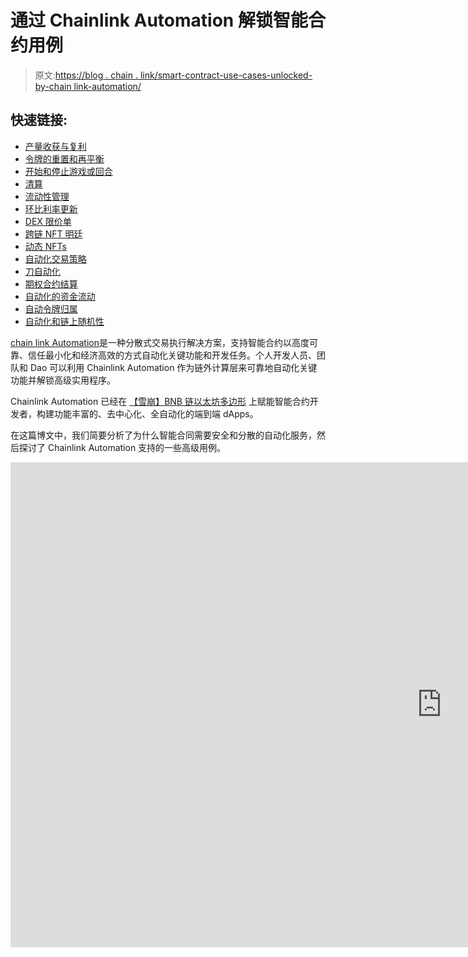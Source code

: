 # 通过 Chainlink Automation 解锁智能合约用例

> 原文:[https://blog . chain . link/smart-contract-use-cases-unlocked-by-chain link-automation/](https://blog.chain.link/smart-contract-use-cases-unlocked-by-chainlink-automation/)

## 快速链接:

*   [产量收获与复利](#yield-harvesting-compounding)
*   [令牌的重置和再平衡](#rebasing-rebalancing-tokens)
*   [开始和停止游戏或回合](#starting-stopping-games-rounds)
*   [清算](#liquidations)
*   [流动性管理](#liquidity-management)
*   [环比利率更新](#on-chain-interest-rate-updates)
*   [DEX 限价单](#dex-limit-orders)
*   [跨链 NFT 明廷](#cross-chain-nft-minting)
*   [动态 NFTs](#dynamic-nfts)
*   [自动化交易策略](#automated-trading-strategies)
*   [刀自动化](#dao-automation)
*   [期权合约结算](#options-contract-settlement)
*   [自动化的资金流动](#automated-money-flows)
*   [自动令牌归属](#automated-token-vesting)
*   [自动化和链上随机性](#automation-on-chain-randomness)

[chain link Automation](https://chain.link/automation)是一种分散式交易执行解决方案，支持智能合约以高度可靠、信任最小化和经济高效的方式自动化关键功能和开发任务。个人开发人员、团队和 Dao 可以利用 Chainlink Automation 作为链外计算层来可靠地自动化关键功能并解锁高级实用程序。

Chainlink Automation 已经在 [【雪崩】](https://medium.com/avalancheavax/chainlink-keepers-and-chainlink-vrf-go-live-on-avalanche-3ebee050ebef)[BNB 链](https://www.binance.org/en/blog/chainlink-keepers-now-live-on-binance-smart-chain-for-securely-automating-smart-contract-devops/)[以太坊](https://blog.chain.link/chainlink-keepers-is-now-live-on-mainnet/)[多边形](https://blog.polygon.technology/chainlink-keepers-now-live-on-polygon-mainnet-to-automate-smart-contract-devops/) 上赋能智能合约开发者，构建功能丰富的、去中心化、全自动化的端到端 dApps。

在这篇博文中，我们简要分析了为什么智能合同需要安全和分散的自动化服务，然后探讨了 Chainlink Automation 支持的一些高级用例。

<iframe title="What Are Chainlink Keepers?" width="1380" height="776" src="https://www.youtube.com/embed/xL96sTwQ5Ho?feature=oembed" frameborder="0" allow="accelerometer; autoplay; clipboard-write; encrypted-media; gyroscope; picture-in-picture" allowfullscreen=""></div> <p> </p> <h2>为什么智能合同需要分散自动化</h2> <p>智能合约的一个经常被忽视的特点是它们不能触发自己的功能。相反，它们需要由外部实体通过链上事务来触发，以运行某些功能。虽然一些协议如 <a href="https://blog.chain.link/challenges-in-defi-how-to-bring-more-capital-and-less-risk-to-automated-market-maker-dexs/"> <span style="font-weight: 400;">【自动做市商(AMMs) </span> </a> <span style="font-weight: 400;">可以依靠用户发起交易来唤醒合约，但许多智能合约需要一个称为“看守者”的外部实体来监控预定义的条件，并在这些条件得到满足时触发合约。这样的条件可以包括及时到达特定时刻、特定事件的发生或者复杂的链外计算的执行。</span></p> <p><span style="font-weight: 400;">在自动化服务之前，</span> <a href="https://chain.link/education/smart-contracts"> <span style="font-weight: 400;">智能合约</span> </a> <span style="font-weight: 400;">开发团队必须设置集中式服务器或使用 DevOps 团队来手动触发事务。然而，这种方法不仅引入了使协议遭受潜在故障和停机的中心故障点，而且消耗了宝贵的开发资源，这些资源可以用于改进协议的底层业务逻辑或扩展其功能。</span></p> <p><span style="font-weight: 400;">本质上，Chainlink Automation 是一个分散的节点网络，支持智能合约自主运行。开发人员可以向 Chainlink Automation 提交自定义作业，概述应基于特定条件调用的智能合约功能，然后 Automation 通过安全的链外计算监控这些条件，并在达到这些条件时触发这些功能。最终结果是，开发人员能够增加他们的分散应用程序的正常运行时间保证，节省开发成本，简化用户体验，并创建功能丰富的</span> <a href="https://blog.chain.link/hybrid-smart-contracts-explained/"> <span style="font-weight: 400;">混合智能契约</span> </a> <span style="font-weight: 400;">，它们是完全自动化的端到端。</span></p> <figure id="attachment_3121" aria-describedby="caption-attachment-3121" style="width: 1600px" class="wp-caption aligncenter"><img decoding="async" loading="lazy" class="wp-image-3121 size-full" src="../Images/02329acf0ad17183e46201576ca8a804.png" alt="A diagram showing how Chainlink Keepers enhance smart contract applications." width="1600" height="900" srcset="https://blog.chain.link/wp-content/uploads/2021/12/unnamed-10.jpeg 1600w, https://blog.chain.link/wp-content/uploads/2021/12/unnamed-10-300x169.jpeg 300w, https://blog.chain.link/wp-content/uploads/2021/12/unnamed-10-1024x576.jpeg 1024w, https://blog.chain.link/wp-content/uploads/2021/12/unnamed-10-768x432.jpeg 768w, https://blog.chain.link/wp-content/uploads/2021/12/unnamed-10-1536x864.jpeg 1536w, https://blog.chain.link/wp-content/uploads/2021/12/unnamed-10-640x360.jpeg 640w, https://blog.chain.link/wp-content/uploads/2021/12/unnamed-10-298x167.jpeg 298w, https://blog.chain.link/wp-content/uploads/2021/12/unnamed-10-24x14.jpeg 24w, https://blog.chain.link/wp-content/uploads/2021/12/unnamed-10-36x20.jpeg 36w, https://blog.chain.link/wp-content/uploads/2021/12/unnamed-10-48x27.jpeg 48w" sizes="(max-width: 1600px) 100vw, 1600px" data-original-src="https://blog.chain.link/wp-content/uploads/2021/12/unnamed-10.jpeg"/><figcaption id="caption-attachment-3121" class="wp-caption-text">Chainlink Automation enables development teams to decentralize their protocols end-to-end.</figcaption></figure> <p><span style="font-weight: 400;"> Chainlink Automation 支持广泛的智能合同使用案例，从基本的自动化和 DevOps 任务(如替换集中式脚本)到高级的</span> <a href="https://blog.chain.link/what-is-oracle-computation/"> <span style="font-weight: 400;">链外计算</span> </a> <span style="font-weight: 400;">以实现节能、安全或保密。至关重要的是，自动化开启了区块链生态系统中以前不可能实现的全新分散功能，当自动化与其他 Chainlink 服务(如</span><a href="https://chain.link/data-feeds"><span style="font-weight: 400;">chain link Price Feeds</span></a><span style="font-weight: 400;">和</span><a href="https://blog.chain.link/blockchain-rng-use-cases-enabled-by-chainlink-vrf/"><span style="font-weight: 400;">chain link VRF</span></a><span style="font-weight: 400;">)相结合时，甚至可以实现更多用例。可能性是无限的，智能合约开发人员社区现在能够发明和发现令人兴奋的新用例，这些用例利用 Chainlink 的数据交付和链外计算功能为用户带来更多价值。</span></p> <p>Chainlink Automation 已经为各种著名的 DeFi 应用提供支持，同时许多开发团队正在积极地将自动化集成到他们的协议中。下面是开发团队已经在 mainnet 上使用或者正在集成以支持可靠的事务自动化的 Chainlink 自动化用例的集合。如果您对在自己的项目中利用 Chainlink Automation 的功能感兴趣， <span style="font-weight: 400;">点击</span> <a href="https://discordapp.com/invite/aSK4zew"> <span style="font-weight: 400;"> Discord </span> </a> <span style="font-weight: 400;">找到我们，查看</span> <a href="https://docs.chain.link/docs/chainlink-automation/introduction/"> <span style="font-weight: 400;">开发人员文档</span> </a> <span style="font-weight: 400;">，立即开始使用自动化进行构建。</span></p> <h2 id="yield-harvesting-compounding">产量收获和复合</h2> <p><a href="https://chain.link/education/defi/yield-farming"> <span style="font-weight: 400;">收益农业</span> </a> <span style="font-weight: 400;">协议奖励为协议提供流动性或提供其他增值服务的用户，通常通过出借或标记代币。</span></p> <p><span style="font-weight: 400;">在 DeFi 中赚取收益的一些方法包括</span></p> <ul> <li style="font-weight: 400;" aria-level="1"><span style="font-weight: 400;">在类似</span> <a href="https://aave.com/"> <span style="font-weight: 400;"> Aave </span> </a> <span style="font-weight: 400;">的分散式货币市场协议上出借代币。</span></li> <li style="font-weight: 400;" aria-level="1"><span style="font-weight: 400;">将代币存入诸如</span> <a href="https://curve.fi/"> <span style="font-weight: 400;">曲线</span> </a> <span style="font-weight: 400;">的 AMM 上的流动性池中，以赚取一部分交易费用。</span></li> <li style="font-weight: 400;" aria-level="1"><span style="font-weight: 400;">在类似</span> <a href="https://www.liquity.org/"> <span style="font-weight: 400;"> Liquity </span> </a> <span style="font-weight: 400;">的协议中下注，赚取一部分借款和赎回费。</span></li> </ul> <figure id="attachment_3120" aria-describedby="caption-attachment-3120" style="width: 1556px" class="wp-caption aligncenter"><img decoding="async" loading="lazy" class="wp-image-3120 size-full" src="../Images/c4a518f0ec5f7288eaa00f16dd79c675.png" alt="A screenshot of a Curve liquidity provider’s unclaimed veCRV." width="1556" height="168" srcset="https://blog.chain.link/wp-content/uploads/2021/12/unnamed-10.png 1556w, https://blog.chain.link/wp-content/uploads/2021/12/unnamed-10-300x32.png 300w, https://blog.chain.link/wp-content/uploads/2021/12/unnamed-10-1024x111.png 1024w, https://blog.chain.link/wp-content/uploads/2021/12/unnamed-10-768x83.png 768w, https://blog.chain.link/wp-content/uploads/2021/12/unnamed-10-1536x166.png 1536w, https://blog.chain.link/wp-content/uploads/2021/12/unnamed-10-24x3.png 24w, https://blog.chain.link/wp-content/uploads/2021/12/unnamed-10-36x4.png 36w, https://blog.chain.link/wp-content/uploads/2021/12/unnamed-10-48x5.png 48w" sizes="(max-width: 1556px) 100vw, 1556px" data-original-src="https://blog.chain.link/wp-content/uploads/2021/12/unnamed-10.png"/><figcaption id="caption-attachment-3120" class="wp-caption-text">Curve liquidity providers can manually collect their earned trading fees.</figcaption></figure> <p>收获产量是产量农业平台的基本功能。为了获得收益，需要一个链上交易来从一个收益生成库要求奖励。由于智能合约不能触发它们自己的功能，它们需要一个外部实体来触发链上事务，以便运行它们的编码逻辑。虽然用户可以启动这些事务并定期“唤醒”合同以执行收集操作，但这需要手动干预或使用集中式机器人。这两种解决方案都不可靠，并且会导致协议停机。</p> <p>Beefy Finance 是一个去中心化的多链收益优化平台，使其用户能够从其加密资产中赚取复利。Beefy 提供了一种“一劳永逸”的 DeFi 用户体验，用户无需任何人工干预就可以直接从自己的账户中获得收入。奖励会定期收获，交换到原来的金库资产，并再次存入复合农场。</p> <figure id="attachment_3119" aria-describedby="caption-attachment-3119" style="width: 1600px" class="wp-caption aligncenter"><img decoding="async" loading="lazy" class="wp-image-3119 size-full" src="../Images/4c84e025eecd72ce3219156668c28262.png" alt="A screenshot showing Beefy Finance’s yield farming dashboard." width="1600" height="795" srcset="https://blog.chain.link/wp-content/uploads/2021/12/unnamed-9.png 1600w, https://blog.chain.link/wp-content/uploads/2021/12/unnamed-9-300x149.png 300w, https://blog.chain.link/wp-content/uploads/2021/12/unnamed-9-1024x509.png 1024w, https://blog.chain.link/wp-content/uploads/2021/12/unnamed-9-768x382.png 768w, https://blog.chain.link/wp-content/uploads/2021/12/unnamed-9-1536x763.png 1536w, https://blog.chain.link/wp-content/uploads/2021/12/unnamed-9-24x12.png 24w, https://blog.chain.link/wp-content/uploads/2021/12/unnamed-9-36x18.png 36w, https://blog.chain.link/wp-content/uploads/2021/12/unnamed-9-48x24.png 48w" sizes="(max-width: 1600px) 100vw, 1600px" data-original-src="https://blog.chain.link/wp-content/uploads/2021/12/unnamed-9.png"/><figcaption id="caption-attachment-3119" class="wp-caption-text">Beefy Finance’s dashboard for tracking yield farming returns.</figcaption></figure> <p><span style="font-weight: 400;"> Beefy Finance 正在 BNB 链和 Polygon 上集成 Chainlink Automation，以安全地自动化该平台上 700 多个产量池的产量收割功能。将收割外包给分散的节点网络不仅会给用户体验带来重大升级，还将有助于确保一旦计算出有利可图，或至少每 24 小时收获一次。这种增强将最大限度地提高复合效率，分散 Beefy 的 vault 收割和产量复合功能的自动化，并使平台在</span> <a href="https://blog.chain.link/defi-yield-farming-explained/"> <span style="font-weight: 400;">产量农业</span> </a> <span style="font-weight: 400;">领域更具竞争力。</span></p> <figure id="attachment_3118" aria-describedby="caption-attachment-3118" style="width: 1600px" class="wp-caption aligncenter"><img decoding="async" loading="lazy" class="wp-image-3118 size-full" src="../Images/d58f3e8425d30fe91ecc20b728021f9b.png" alt="A diagram showing how Beefy Finance is integrating Chainlink Keepers to automatically harvest and compound yield." width="1600" height="482" srcset="https://blog.chain.link/wp-content/uploads/2021/12/unnamed-8.png 1600w, https://blog.chain.link/wp-content/uploads/2021/12/unnamed-8-300x90.png 300w, https://blog.chain.link/wp-content/uploads/2021/12/unnamed-8-1024x308.png 1024w, https://blog.chain.link/wp-content/uploads/2021/12/unnamed-8-768x231.png 768w, https://blog.chain.link/wp-content/uploads/2021/12/unnamed-8-1536x463.png 1536w, https://blog.chain.link/wp-content/uploads/2021/12/unnamed-8-24x7.png 24w, https://blog.chain.link/wp-content/uploads/2021/12/unnamed-8-36x11.png 36w, https://blog.chain.link/wp-content/uploads/2021/12/unnamed-8-48x14.png 48w" sizes="(max-width: 1600px) 100vw, 1600px" data-original-src="https://blog.chain.link/wp-content/uploads/2021/12/unnamed-8.png"/><figcaption id="caption-attachment-3118" class="wp-caption-text">Beefy Finance is integrating Chainlink <span style="font-weight: 400;">Automation</span> to harvest and compound yield in a fully decentralized manner.</figcaption></figure> <div class="mceTemp"/> <blockquote><p><span style="font-weight: 400;">“chain link 自动化使我们能够以分散的方式触发产量收获和复利功能，从而提高我们所有产量优化策略的可靠性、透明度和易用性。”—强健的财务团队</span></p></blockquote> <p><span style="font-weight: 400;"> Alchemix 是一种自我偿还的贷款协议，它将用户抵押品存放在 Yearn 的收益率聚合器金库中，产生的利息用于在一段时间内偿还用户贷款。实质上，Alchemix 平台让用户以可替代代币的形式提前获得未来收益。为了实现自动化操作，需要在 Alchemix 智能合约中定期触发收益收获和债务偿还功能。</span></p> <p><a href="https://alchemixfi.medium.com/alchemix-integrates-chainlink-keepers-for-vault-harvesting-and-launches-new-price-feeds-for-defi-34ff62a07b43"> <span style="font-weight: 400;"> Alchemix </span> </a> <span style="font-weight: 400;">选择集成 Chainlink Automation 来触发收益收获和债务偿还，这些现在都是完全自动化的，无需 Alchemix 团队的任何手动干预，为用户提供了更大的保证，即他们的贷款将持续得到偿还。</span></p> <figure id="attachment_3117" aria-describedby="caption-attachment-3117" style="width: 1260px" class="wp-caption aligncenter"><img decoding="async" loading="lazy" class="wp-image-3117 size-full" src="../Images/8e345b65ad1e0d30044721093029ef80.png" alt="A diagram showing Alchemix’s integration with Chainlink Keepers." width="1260" height="393" srcset="https://blog.chain.link/wp-content/uploads/2021/12/unnamed-7.png 1260w, https://blog.chain.link/wp-content/uploads/2021/12/unnamed-7-300x94.png 300w, https://blog.chain.link/wp-content/uploads/2021/12/unnamed-7-1024x319.png 1024w, https://blog.chain.link/wp-content/uploads/2021/12/unnamed-7-768x240.png 768w, https://blog.chain.link/wp-content/uploads/2021/12/unnamed-7-24x7.png 24w, https://blog.chain.link/wp-content/uploads/2021/12/unnamed-7-36x11.png 36w, https://blog.chain.link/wp-content/uploads/2021/12/unnamed-7-48x15.png 48w" sizes="(max-width: 1260px) 100vw, 1260px" data-original-src="https://blog.chain.link/wp-content/uploads/2021/12/unnamed-7.png"/><figcaption id="caption-attachment-3117" class="wp-caption-text">Alchemix uses Chainlink <span style="font-weight: 400;">Automation</span> to trigger yield harvesting.</figcaption></figure> <p><a href="https://synthetix.io/"> <span style="font-weight: 400;"> Synthetix </span> </a> <span style="font-weight: 400;">是一个分散的衍生产品协议，为用户提供过度抵押的合成资产的链上风险敞口，并使他们能够根据流动性池合同零滑动地交易这些资产。</span> <span style="font-weight: 400;"> Synthetix </span> <span style="font-weight: 400;">是利用 Chainlink Automation </span> <span style="font-weight: 400;">为其</span> <a href="https://keepers.chain.link/mainnet/33"> <span style="font-weight: 400;">费期结账</span> </a> <span style="font-weight: 400;">服务</span> <span style="font-weight: 400;">。</span> <span style="font-weight: 400;"> Chainlink Automation 在费用周期结束后调用此函数，以自动分配 Kwenta 兑换费用和赌注奖励。</span></p> <figure id="attachment_3116" aria-describedby="caption-attachment-3116" style="width: 1600px" class="wp-caption aligncenter"><img decoding="async" loading="lazy" class="wp-image-3116 size-full" src="../Images/daabe2158677eddc39c3591d0d793113.png" alt="A diagram showing how Synthetix uses Chainlink Keepers to automate fee distribution." width="1600" height="500" srcset="https://blog.chain.link/wp-content/uploads/2021/12/unnamed-6.png 1600w, https://blog.chain.link/wp-content/uploads/2021/12/unnamed-6-300x94.png 300w, https://blog.chain.link/wp-content/uploads/2021/12/unnamed-6-1024x320.png 1024w, https://blog.chain.link/wp-content/uploads/2021/12/unnamed-6-768x240.png 768w, https://blog.chain.link/wp-content/uploads/2021/12/unnamed-6-1536x480.png 1536w, https://blog.chain.link/wp-content/uploads/2021/12/unnamed-6-24x8.png 24w, https://blog.chain.link/wp-content/uploads/2021/12/unnamed-6-36x11.png 36w, https://blog.chain.link/wp-content/uploads/2021/12/unnamed-6-48x15.png 48w" sizes="(max-width: 1600px) 100vw, 1600px" data-original-src="https://blog.chain.link/wp-content/uploads/2021/12/unnamed-6.png"/><figcaption id="caption-attachment-3116" class="wp-caption-text">Synthetix uses Chainlink <span style="font-weight: 400;">Automation</span> to trigger the distribution of exchange fees.</figcaption></figure> <p><a href="https://pacoca.medium.com/pacoca-integrates-chainlink-keepers-on-bsc-to-reliably-auto-compound-its-sweet-vaults-53aa7ff43258"> <span style="font-weight: 400;">帕卡</span> </a> <span style="font-weight: 400;">是一个投资组合追踪器、指数聚集器和收益率聚集器，带有自动复利金库，称为 Sweet Vaults。为了帮助分散其 DeFi 平台并创建信任最小化的架构，paoca 集成了 Chainlink Automation，以可靠地自动复合其保险库的产量。</span></p> <blockquote><p><i> <span style="font-weight: 400;">“通过利用 Chainlink Automation 执行安全的链外计算，paoca 协议现在可以以分散、无信任和防篡改的方式可靠地自动合成其甜蜜金库。最终，这简化了用户体验，因为用户不需要手动进行交易来自动计算其收益率。”–帕卡核心团队</span> </i></p></blockquote> <h2 id="rebasing-rebalancing-tokens">令牌的重置和重新平衡</h2> <p>分散式金融应用程序的美妙之处在于，战略家和开发者可以创建成熟的资产分配策略，这些策略可以自动执行预先定义的行动计划，并将其编入确定性的智能合同中。这些系统的成功不仅取决于策略本身，还取决于定义的逻辑的一致执行。根据预定义的暴露比率自动执行弹性供应令牌的重新定基机制和重新平衡令牌是智能合同维护任务，必须定期执行这些任务以实现期望的功能。</p> <p><a href="https://u.today/chainlink-link-keepers-now-integrated-by-coti-networks-coti-cvi-design-details"><span style="font-weight: 400;"/></a><span style="font-weight: 400;">创造了</span> <a href="https://cvi.finance/"> <span style="font-weight: 400;">加密波动率指数(CVI) </span> </a> <span style="font-weight: 400;">，一种旨在预测加密货币市场未来 30 天预期波动率的指数，以及与该指数挂钩的波动率令牌。这些代币需要定期调整供应量，即所谓的“重定基数”,以维持其盯住汇率。依赖集中式脚本或手动输入会使易失性令牌重置功能面临潜在的停机时间，导致不正确的令牌定价和集成令牌的其他 DeFi 应用程序中的级联故障。</span></p> <figure id="attachment_3115" aria-describedby="caption-attachment-3115" style="width: 1600px" class="wp-caption aligncenter"><img decoding="async" loading="lazy" class="wp-image-3115 size-full" src="../Images/dbf55e59430d2f58ba16dcac21c623cc.png" alt="Graph showing Crypto Volatility Index data." width="1600" height="688" srcset="https://blog.chain.link/wp-content/uploads/2021/12/unnamed-5.png 1600w, https://blog.chain.link/wp-content/uploads/2021/12/unnamed-5-300x129.png 300w, https://blog.chain.link/wp-content/uploads/2021/12/unnamed-5-1024x440.png 1024w, https://blog.chain.link/wp-content/uploads/2021/12/unnamed-5-768x330.png 768w, https://blog.chain.link/wp-content/uploads/2021/12/unnamed-5-1536x660.png 1536w, https://blog.chain.link/wp-content/uploads/2021/12/unnamed-5-24x10.png 24w, https://blog.chain.link/wp-content/uploads/2021/12/unnamed-5-36x15.png 36w, https://blog.chain.link/wp-content/uploads/2021/12/unnamed-5-48x21.png 48w" sizes="(max-width: 1600px) 100vw, 1600px" data-original-src="https://blog.chain.link/wp-content/uploads/2021/12/unnamed-5.png"/><figcaption id="caption-attachment-3115" class="wp-caption-text">The Crypto Volatility Index uses Chainlink <span style="font-weight: 400;">Automation</span> for automated rebases.</figcaption></figure> <p><span style="font-weight: 400;">COTI 团队决定集成 Chainlink Automation，因为他们需要一个分散的、高度可靠的实体来调用他们的智能合同 on-chain，以触发重置机制。每隔 24 小时，在世界协调时午夜，Chainlink Automation 就会触发一次重置基础智能合约。CVI 智能合约随后验证是否需要调整供应量，并执行重定基数，以实现与指数挂钩的预期目标。在 Chainlink Automation 的帮助下，CVI 智能合约现在可以以完全分散和信任最小化的方式执行 rebases，而无需任何手动输入。由于 check maintenance 是离线进行的，CVI 优化了汽油费用，从而节省了大量成本。</span></p> <p><a href="https://medium.com/barnbridge/barnbridge-integrates-chainlink-keepers-to-automate-smart-exposure-product-ef97f9f878c9"> <span style="font-weight: 400;">巴恩布里奇</span> </a> <span style="font-weight: 400;">集成 Chainlink Automation，以触发其智能敞口产品中的再平衡功能，该功能让用户保持对 ERC-20 令牌对的特定风险敞口。投资者可以在两个代币之间定义一个理想的目标分配，当基础代币的价格发生变化时，智能合约会通过再平衡机制自动维护该目标分配。当超过预定义的分配阈值时，Chainlink Automation 会启动一个重新平衡事务，为及时和一致的重新平衡提供强有力的保证。</span></p> <p><a href="https://medium.com/benchmarkprotocol/benchmark-protocol-integrates-chainlink-keepers-to-automate-and-decentralize-token-rebasing-e98cf159b31b"> <span style="font-weight: 400;">基准协议</span> </a> <span style="font-weight: 400;">也在使用 Chainlink Automation 以分散的方式执行完全链上 rebases。基准令牌(马克)是一种弹性供应抵押品工具，旨在在与全球股票市场相关的高波动期间注入流动性。Chainlink Automation 的集成允许基于特定时间间隔的触发器进行自动重置。</span></p> <p style="text-align: center;"><b>自动化您的智能合同</b></p><div class="primary-button"> <a href="https://docs.chain.link/docs/chainlink-automation/introduction/">Go to Docs </a> </div> <h2 id="starting-stopping-games-rounds">开始和停止游戏或回合</h2> <p>预测市场使用户能够对现实世界的事件结果进行下注，比如选举、体育比赛，甚至天气。鉴于这些合同依赖于区块链外部的数据，他们可以集成 <a href="https://chain.link/solutions/defi"> <span style="font-weight: 400;"> Chainlink 数据馈送</span> </a> <span style="font-weight: 400;">来帮助使用高质量、防篡改的数据确定正确的结果。然而，如果协议依赖于集中式自动化机器人、DevOps 团队的手动干预或启动和停止预测回合的激励奖金，则协议仍将存在安全风险、可靠性问题，并且容易出现单点故障。这就是为什么开发人员越来越多地将</span><a href="https://automation.chain.link"><span style="font-weight: 400;">chain link Automation</span></a><span style="font-weight: 400;">集成到他们的协议中。通过使用相同的 Chainlink oracle 网络自动执行智能合约功能，帮助 DeFi 获得数百亿美元的安全，他们可以以高度安全、经济高效和分散的方式自动开始和停止预测轮次。</span></p> <p><a href="https://medium.com/entropyfi/entropyfi-using-chainlink-price-feeds-and-chainlink-keepers-to-help-power-amplified-prediction-9e4e4d850cbb"> <span style="font-weight: 400;"> Entropyfi </span> </a> <span style="font-weight: 400;">围绕各种链上和链下资产提供预测游戏，以放大的收益率回报用户。用户通过将资产存入 Entropyfi，有机会在零损失的情况下从市场波动中获利。然后，用户资产被存入产生收益的平台，以产生兴趣。预测市场的赢家获得了池中所得的利息，而所有用户——不管他们是否赢了——都拿回了本金。</span></p> <figure id="attachment_3114" aria-describedby="caption-attachment-3114" style="width: 1600px" class="wp-caption aligncenter"><img decoding="async" loading="lazy" class="wp-image-3114 size-full" src="../Images/c76cc799476371d8faccfd1081a9a8a9.png" alt="A screenshot showing EntropyFi’s no-loss prediction game." width="1600" height="802" srcset="https://blog.chain.link/wp-content/uploads/2021/12/unnamed-4.png 1600w, https://blog.chain.link/wp-content/uploads/2021/12/unnamed-4-300x150.png 300w, https://blog.chain.link/wp-content/uploads/2021/12/unnamed-4-1024x513.png 1024w, https://blog.chain.link/wp-content/uploads/2021/12/unnamed-4-768x385.png 768w, https://blog.chain.link/wp-content/uploads/2021/12/unnamed-4-1536x770.png 1536w, https://blog.chain.link/wp-content/uploads/2021/12/unnamed-4-24x12.png 24w, https://blog.chain.link/wp-content/uploads/2021/12/unnamed-4-36x18.png 36w, https://blog.chain.link/wp-content/uploads/2021/12/unnamed-4-48x24.png 48w" sizes="(max-width: 1600px) 100vw, 1600px" data-original-src="https://blog.chain.link/wp-content/uploads/2021/12/unnamed-4.png"/><figcaption id="caption-attachment-3114" class="wp-caption-text">EntropyFi uses Chainlink <span style="font-weight: 400;">Automation</span> to trigger its prediction games.</figcaption></figure> <p>Entropyfi 使用 Chainlink Automation 来触发其智能合约工作流，以开始和结束预测市场并计算用户的利润。每个无损预测游戏都有一个开始日期、贡献截止日期和结算日期。用户只能在开始日期和缴费截止日期之间存款。Chainlink Automation 自动调用 Entropyfi 智能合约，以触发缴费截止日期暂停并触发结算流程的执行。通过集成 Chainlink Automation，<a href="https://medium.com/entropyfi/entropyfi-saves-engineering-hours-with-chainlink-keepers-6ec172a76249"><span style="font-weight: 400;">Entropyfi</span></a><span style="font-weight: 400;">消除了单点故障，每周能够节省 20 个工程小时。</span></p> <h2 id="liquidations">清算</h2> <p>健康的链上 DeFi 生态系统的一个特征是容易获得债务。 <a href="https://blog.chain.link/decentralized-money-markets/"> <span style="font-weight: 400;">分散的货币市场</span> </a> <span style="font-weight: 400;">正变得越来越受欢迎，作为一种获得贷款或从闲置资产中赚取收益的方式。然而，这些协议需要一个强大而可靠的清算机制，以防止抵押不足的立场，并确保持续的平台偿付能力。</span></p> <p>Aave 是一个 DeFi 协议，允许用户借入和借出加密资产，它正在集成 Chainlink Automation，以帮助确保该协议通过可靠的清算机制保持偿付能力。自动化将通过一致地计算抵押并检查未结贷款的抵押比率是否低于预定义的清算阈值来监控用户贷款的离线健康状况。如果用户的借贷交易被发现抵押不足，Chainlink Automation 将调用 Aave 协议的清算功能，帮助确保即使在市场高度波动和网络拥塞的时期，头寸也能保持偿付能力。</p> <figure id="attachment_3113" aria-describedby="caption-attachment-3113" style="width: 1600px" class="wp-caption aligncenter"><img decoding="async" loading="lazy" class="wp-image-3113 size-full" src="../Images/cd99221ed6f2d2098c8dfaeddff93041.png" alt="A diagram showing how Aave is integrating Chainlink Keepers to automate liquidations." width="1600" height="500" srcset="https://blog.chain.link/wp-content/uploads/2021/12/unnamed-3.png 1600w, https://blog.chain.link/wp-content/uploads/2021/12/unnamed-3-300x94.png 300w, https://blog.chain.link/wp-content/uploads/2021/12/unnamed-3-1024x320.png 1024w, https://blog.chain.link/wp-content/uploads/2021/12/unnamed-3-768x240.png 768w, https://blog.chain.link/wp-content/uploads/2021/12/unnamed-3-1536x480.png 1536w, https://blog.chain.link/wp-content/uploads/2021/12/unnamed-3-24x8.png 24w, https://blog.chain.link/wp-content/uploads/2021/12/unnamed-3-36x11.png 36w, https://blog.chain.link/wp-content/uploads/2021/12/unnamed-3-48x15.png 48w" sizes="(max-width: 1600px) 100vw, 1600px" data-original-src="https://blog.chain.link/wp-content/uploads/2021/12/unnamed-3.png"/><figcaption id="caption-attachment-3113" class="wp-caption-text">Aave is integrating Chainlink <span style="font-weight: 400;">Automation</span> to trigger liquidations for undercollateralized loans on the platform.</figcaption></figure> <p><a href="https://medium.com/b-protocol/b-protocol-integrates-chainlink-keepers-on-ethereum-testnet-to-further-secure-liquidations-within-b-8fa0e23e4429"> <span style="font-weight: 400;"> B .协议</span> </a> <span style="font-weight: 400;">的 Backstop 自动做市商(B.AMM)旨在通过激励流动性提供者——而不是机器人和矿工——清算抵押不足的贷款，来改善贷款平台的清算流程。如果发生清算，自动再平衡流程会根据价格公式，以折扣价出售资产，从而将被扣押的抵押品转换回原始资产。</span></p> <p>B.AMM 系统中的一个潜在的不利情况是，尽管有很大的折扣，购买者可能不会购买所提供的库存，因为大部分时间没有库存出售。另一个潜在的不利情况是，在极端的市场条件下和网络拥塞时期，流动性提供者清算贷款的速度可能会很慢。为了解决这些边缘情况，B.Protocol 需要一个二级清算机制来帮助它提供及时可靠的清算流程。</p> <p><span style="font-weight: 400;"> B .协议集成链自动化，使用链外计算定期检查 DEX 套利和抵押不足的未结贷款。如果 B.AMM 的价格明显偏离或流动性提供者未能按时清算贷款，Chainlink Automation 会触发套利或清算，导致 B.AMM 的清算和链上定价机制始终代表最新的全球市场价格，无论市场条件如何。Chainlink Automation 的集成不仅使 B.AMM 系统更加强大，而且有助于提供更公平、更安全、更可靠的用户体验。</span></p> <h2 id="liquidity-management">流动性管理</h2> <p><span style="font-weight: 400;"> Uniswap v3 引入了集中流动性的概念，流动性提供者(LP)可以对其流动性头寸所分配到的价格范围进行精细控制。这种新颖的</span> <a href="https://blog.chain.link/automated-market-maker-amm/"> <span style="font-weight: 400;">自动做市商(AMM) </span> </a> <span style="font-weight: 400;">设计引发了分散交易自动化服务的新兴行业，该行业根据预定义的条件重新平衡 Uniswap v3 流动性头寸。</span></p> <p><a href="https://medium.com/visorfinance/visor-finance-integrates-chainlink-keepers-to-automate-liquidity-provisioning-strategies-on-uniswap-2fd46a2bbcc7"> <span style="font-weight: 400;"> Visor Finance </span> </a> <span style="font-weight: 400;">是旨在优化 LP 回报的自动化流动性供应管理协议的一个例子。用户可以将他们的资产交由“监管人”管理，监管人根据选择的条件和阈值执行 Uniswap v3 流动性头寸管理策略。Visor 与 Uniswap 上的许多流动性池相集成，并利用各种做市策略来最大化回报，同时最小化非永久性损失。</span></p> <p><span style="font-weight: 400;">为了自动执行这些流动性管理策略，Visor 的智能合约需要根据外部条件和阈值进行通知。Visor 集成了 Chainlink Automation 来触发某些链上流动性管理功能，如再投资费用、开仓和平仓限价单以及设置价格范围。在 Chainlink Automation 的支持下，Visor 中的流动性管理策略可以以自动化和可靠的方式运行。</span></p> <p><span style="font-weight: 400;">将自动化的强大可靠性保证添加到 Visor 的功能集降低了第三方管理监管机构的复杂性，并使策略师能够专注于他们的基本任务，即开发高级流动性管理策略，为 Uniswap v3 LPs 保持尽可能高的资产利用率。</span></p> <p><span style="font-weight: 400;">另一个例子来自</span><a href="https://picklefinance.medium.com/pickle-finance-univ3-jars-powered-by-chainlink-keepers-8ce1756a2497"><span style="font-weight: 400;">Pickle Finance</span></a><span style="font-weight: 400;">，该公司在其 Pickle Jars 产品中使用 Chainlink Automation 来帮助自动管理 Uniswap v3 上的资本高效型 lp 头寸。Chainlink Automation 有助于自动重新平衡用户的 lp 头寸，以确保他们始终保持在范围内，并收取最高的 LP 费用。这有助于使 Pickle Jars 最大化用户的回报，而不需要任何人工干预或对集中式脚本的依赖。</span></p> <h2 id="on-chain-interest-rate-updates">连锁利率更新</h2> <p><span style="font-weight: 400;">DeFi 生态系统允许日益先进的“金钱乐高”插入现有协议，以提供复杂的链上产出机会。</span> <a href="https://medium.com/88mphapp/88mph-using-chainlink-keepers-to-automate-our-on-chain-interest-rate-updates-b521e83aac2b"> <span style="font-weight: 400;"> 88mph </span> </a> <span style="font-weight: 400;">是一个非托管、链上固定收益率协议，提供两种产品:</span></p> <ul> <li style="font-weight: 400;" aria-level="1"><span style="font-weight: 400;">一种具有自定义或预设到期日的固定期限固定收益产品，允许用户从其提供的资产中赚取固定利率。</span></li> <li style="font-weight: 400;" aria-level="1">一种称为收益率令牌(YT)的收益率投机工具，允许用户对第三方借贷协议的可变收益率进行投机，如 Aave 或 Compound。</li> </ul> <p><span style="font-weight: 400;">为了使平台更易于使用，88 英里/小时的团队需要一种方法来自动更新他们的链上利率，这是一项以前必须手动完成的任务。自动化通过允许自动化的链上利率更新，为 88mph 的基于加密货币的债券提供了低成本的交易执行解决方案。</span></p> <p><span style="font-weight: 400;"> Chainlink Automation 触发由 88mph 团队开发的</span><a href="https://github.com/88mphapp/oracle-chainlink-keeper/blob/main/contracts/EMAOracleKeeperHub.sol"><span style="font-weight: 400;">Keeper Hub contract</span></a><span style="font-weight: 400;">，它允许外部拥有的帐户检查他们的许多链上利率中哪些需要更新。自动化不仅消除了 88 英里/小时的手动流程，还增强了平台的可靠性，因为分散式网络由同样经过时间考验的节点运营商组成，这些运营商有助于在 Chainlink 价格馈送中获得数百亿美元的智能合同价值。</span></p> <p><span style="font-weight: 400;">在这段视频中，来自 88 英里/小时团队的小飞侠解释了他们如何使用 Chainlink Automation 增强他们的链上利率更新:</span></p> <div class="ast-oembed-container"><iframe loading="lazy" title="88mph on Chainlink Live | Automated Yield Farming with Chainlink Keepers" width="1380" height="776" src="https://www.youtube.com/embed/TbJA1ZyHxtQ?feature=oembed" frameborder="0" allow="accelerometer; autoplay; clipboard-write; encrypted-media; gyroscope; picture-in-picture" allowfullscreen=""/></div> <p> </p> <h2 id="dex-limit-orders">DEX 限价单</h2> <p>dex 是点对点市场，无需中介即可实现无缝交易。大多数 dex 由 AMM 协议驱动，本质上是自我管理的交易机制。AMMs 通过允许用户存入代币收取一定份额的交易费来汇集流动性，流动性池由 AMM 根据供求关系自动重新平衡。虽然 AMM 是非常有用的工具，但有一个限制是它们没有订单簿，这意味着用户不能设置限价订单，以他们想要的目标价格自动购买或出售资产。相反，交易者被迫等待他们想要的价格，一旦达到该价格，市场就会买入资产，这非常耗时且效率低下。</p> <figure id="attachment_3112" aria-describedby="caption-attachment-3112" style="width: 1600px" class="wp-caption aligncenter"><img decoding="async" loading="lazy" class="wp-image-3112 size-full" src="../Images/30cc32321888caccc335fc2435371e2d.png" alt="An image showing how limit orders allow traders to specify future entry and exit points." width="1600" height="702" srcset="https://blog.chain.link/wp-content/uploads/2021/12/unnamed-2.png 1600w, https://blog.chain.link/wp-content/uploads/2021/12/unnamed-2-300x132.png 300w, https://blog.chain.link/wp-content/uploads/2021/12/unnamed-2-1024x449.png 1024w, https://blog.chain.link/wp-content/uploads/2021/12/unnamed-2-768x337.png 768w, https://blog.chain.link/wp-content/uploads/2021/12/unnamed-2-1536x674.png 1536w, https://blog.chain.link/wp-content/uploads/2021/12/unnamed-2-24x11.png 24w, https://blog.chain.link/wp-content/uploads/2021/12/unnamed-2-36x16.png 36w, https://blog.chain.link/wp-content/uploads/2021/12/unnamed-2-48x21.png 48w" sizes="(max-width: 1600px) 100vw, 1600px" data-original-src="https://blog.chain.link/wp-content/uploads/2021/12/unnamed-2.png"/><figcaption id="caption-attachment-3112" class="wp-caption-text">Limit orders allow traders to specify future entry and exit points.</figcaption></figure> <p>然而，随着 Chainlink Automation 的推出，情况发生了变化。用户可以指定他们的目标买入或卖出价格，Chainlink Automation 将使用离线计算来持续监控 DEX 上的资产价格。一旦达到用户的目标价格，Chainlink Automation 将代表他们执行交易。有了 Chainlink Automation，用户不再需要在电脑前一坐就是几个小时，直到达到他们想要的目标价格，这对许多 dex 来说是一个显著的用户体验改善。</p> <p><span style="font-weight: 400;">其实 DEXs</span><a href="https://www.binance.org/en/blog/chainlink-keepers-now-live-on-binance-smart-chain-for-securely-automating-smart-contract-devops/"><span style="font-weight: 400;">ape swap</span></a><span style="font-weight: 400;"/><a href="https://news.civfund.org/civtrade-with-chainlink-keepers-8b6c3965a92e"><span style="font-weight: 400;">文明</span></a><span style="font-weight: 400;"/><a href="https://www.binance.org/en/blog/chainlink-keepers-now-live-on-binance-smart-chain-for-securely-automating-smart-contract-devops/"><span style="font-weight: 400;">DODO</span></a><span style="font-weight: 400;"/><a href="https://medium.com/@JamonSwap/jamonswap-introduces-new-limit-order-functionality-using-chainlink-keepers-51bd94d75feb"><span style="font-weight: 400;">JamonSwap</span></a><span style="font-weight: 400;">都是利用 Chainlink 自动化来启用限价单。虽然这些 dex 可以使用集中服务器上的 cron 作业来自动执行限价订单，但这将引入一个中心故障点并破坏安全性。相反，Chainlink Automation 有助于以高度安全、可靠和分散的方式触发限价单交易。</span></p> <p><span style="font-weight: 400;">在构建限价单功能时，使用 Chainlink Automation 进行现成的离线计算也可以节省大量成本。通过 Chainlink Automation，JamonSwap 能够节省无数小时的开发时间和大约 8000 美元的成本，而文明则节省了大约 250000 美元/年和三个月的开发时间。</span></p> <figure id="attachment_3111" aria-describedby="caption-attachment-3111" style="width: 1600px" class="wp-caption aligncenter"><img decoding="async" loading="lazy" class="wp-image-3111 size-full" src="../Images/7216b41a8d709d0cc2164e957e2051ba.png" alt="A diagram showing how DODO is integrating Chainlink Keepers for automated limit order functionality." width="1600" height="482" srcset="https://blog.chain.link/wp-content/uploads/2021/12/unnamed-1.png 1600w, https://blog.chain.link/wp-content/uploads/2021/12/unnamed-1-300x90.png 300w, https://blog.chain.link/wp-content/uploads/2021/12/unnamed-1-1024x308.png 1024w, https://blog.chain.link/wp-content/uploads/2021/12/unnamed-1-768x231.png 768w, https://blog.chain.link/wp-content/uploads/2021/12/unnamed-1-1536x463.png 1536w, https://blog.chain.link/wp-content/uploads/2021/12/unnamed-1-24x7.png 24w, https://blog.chain.link/wp-content/uploads/2021/12/unnamed-1-36x11.png 36w, https://blog.chain.link/wp-content/uploads/2021/12/unnamed-1-48x14.png 48w" sizes="(max-width: 1600px) 100vw, 1600px" data-original-src="https://blog.chain.link/wp-content/uploads/2021/12/unnamed-1.png"/><figcaption id="caption-attachment-3111" class="wp-caption-text">DODO is integrating Chainlink <span style="font-weight: 400;">Automation</span> for automated limit order functionality.</figcaption></figure> <blockquote><p>“Chainlink Automation 为安全智能的合同执行设定了行业标准，我们很高兴能够为交易者提供新的工具来利用市场波动，即使他们并不清醒。”—雷明达，多多创始人</p></blockquote> <p style="text-align: center;"><b>使用 Chainlink 自动化开始构建</b></p><div class="primary-button"> <a href="https://docs.chain.link/docs/chainlink-automation/introduction/">Go to Docs </a> </div> <h2 id="cross-chain-nft-minting">交叉链 NFT 铸币厂</h2> <p><a href="https://chain.link/education/nfts#:~:text=Fungible%20Token)%3F-,DEFINITION,other%20distinct%20digital%2Fphysical%20asset."> <span style="font-weight: 400;"> NFTs </span> </a> <span style="font-weight: 400;">人气飙升，仅 2021 年第三季度总销售额</span> <a href="https://www.reuters.com/technology/nft-sales-surge-107-bln-q3-crypto-asset-frenzy-hits-new-highs-2021-10-04/"> <span style="font-weight: 400;">就达 107 亿美元</span> </a> <span style="font-weight: 400;">。然而，围绕 NFT 滴滴出行出现了一些</span> <a href="https://www.paradigm.xyz/2021/10/a-guide-to-designing-effective-nft-launches/"> <span style="font-weight: 400;">问题</span></a><span style="font-weight: 400;">——出现了机器人不公平地制造最稀有的 NFT 的例子，许多滴滴出行导致了创纪录的油价。许多项目已经集成了</span><a href="https://chain.link/chainlink-vrf"><span style="font-weight: 400;">chain link VRF</span></a><span style="font-weight: 400;">来帮助消除 bot 操纵，并确保他们的 NFT 通过可证明的公平过程进行分配。为了应对高油价，一些项目选择将项目转移到第二层解决方案或天然气费用较低的区块链。</span></p> <p>也就是说，许多项目认为以太坊是启动 NFT 项目最理想的区块链，因为它拥有庞大的用户群和安全的架构。在以太坊上推出 NFTs 的同时，绕过高油价这一令人望而却步的问题的一种方法是使用 Chainlink VRF 和 Chainlink 自动化进行跨链 NFT 造币— <a href="https://medium.com/@kingmakereth/crazy-crows-chess-club-integrates-chainlink-oracles-for-cross-chain-breeding-97a55bbe4998"> <span style="font-weight: 400;">疯狂乌鸦国际象棋俱乐部(CCCC) </span> </a> <span style="font-weight: 400;">正是这样做的。</span></p> <p>CCCC 在 Polygon 和以太坊都有一套智能合约。首先，CCCC 使用 VRF 链开始铸造多边形上可证明罕见的 NFT。一旦 NFT 的初始元数据被设置在多边形上，链节自动化就被用来将元数据推回到基于以太坊的 NFT，然后自动铸造出可验证的随机特征。通过将一些复杂的智能合约交互卸载到第二层环境，CCCC 能够以更低的费用在以太坊上启动。</p> <blockquote><p>“最终，我们希望打造出经久耐用的产品。我们不想与今天还在，明天就消失的服务集成。我们认为 Chainlink 具有长期生存能力和远见。这给了我们很大的信心，CCCC 可以在没有我们的情况下继续运行，因为我们已经完成了整合，我们的社区可以利用我们的令牌的效用。”——疯狂乌鸦国际象棋俱乐部的创始人和联合创始人</p></blockquote> <h2 id="dynamic-nfts">动态 NFTs</h2> <p><span style="font-weight: 400;">NFT 是区块链的代币，代表独特事物的所有权，无论是现实世界中的资产，如房契还是独特的数字艺术品。大多数 NFT 是静态的，这意味着它们的特征一旦铸造出来就永久不变。然而，在 Chainlink 的分散 oracle 网络的真实世界数据输入的帮助下，静态 NFT 正在演变为</span> <a href="https://blog.chain.link/create-dynamic-nfts-using-chainlink-oracles/"> <span style="font-weight: 400;">动态 NFT</span></a><span style="font-weight: 400;">。NFT 项目可以通过使用现成的</span> <a href="https://data.chain.link/"> <span style="font-weight: 400;"> Chainlink 数据馈送</span> </a> <span style="font-weight: 400;">或使用定制的</span> <a href="https://blog.chain.link/build-and-use-external-adapters/"> <span style="font-weight: 400;">外部适配器</span> </a> <span style="font-weight: 400;">连接到任何基于互联网的 API，用真实世界的数据更新它们的 NFT。</span></p> <p><span style="font-weight: 400;">然而，由于智能合约在默认情况下处于休眠状态，因此在没有人或物触发智能合约的情况下，NFTs 不会根据真实世界的数据输入自动更新。作为分散的、防篡改的自动化节点，Chainlink Automation 是创建自动化动态 NFT 的完美工具。</span></p> <p>人们可以想象代表现实世界资产的动态 NFT 的各种用例。例如，抵押贷款支持的 NFT 可以使用 Chainlink 数据馈送和 Chainlink Automation 根据市场利率自动更新其可变利率。同时，Chainlink Automation 可以监控基于身份的区块链系统的变化，以自动更新代表个人数字身份的数字 NFT。</p> <p><a href="https://accursedshare.art/the-curse-nft-powered-by-chainlinks-keeper-network-is-now-live-on-ethereum/"> <span style="font-weight: 400;">《被诅咒的共享》中的《诅咒 NFT》</span></a><span style="font-weight: 400;">使用自动链接创建了一个变化 4K 3D 图像的新颖动态 NFT。以 1/1 的 Krystall Schott 模型为特色，诅咒 NFT 根据以太坊的价格变动进行更新。Chainlink Automation 使用链外计算来持续监控以太坊的价格，根据以太坊的价格改变 NFT，以显示 Krystall 脸上新的正面和负面表示。</span></p> <figure id="attachment_3109" aria-describedby="caption-attachment-3109" style="width: 1032px" class="wp-caption aligncenter"><img decoding="async" loading="lazy" class="wp-image-3109 size-full" src="../Images/0ec10479c6d0fd4c6b47429ae98593d2.png" alt="An image from the Curse NFT showing model Krystall Schott." width="1032" height="576" srcset="https://blog.chain.link/wp-content/uploads/2021/12/unnamed.png 1032w, https://blog.chain.link/wp-content/uploads/2021/12/unnamed-300x167.png 300w, https://blog.chain.link/wp-content/uploads/2021/12/unnamed-1024x572.png 1024w, https://blog.chain.link/wp-content/uploads/2021/12/unnamed-768x429.png 768w, https://blog.chain.link/wp-content/uploads/2021/12/unnamed-298x167.png 298w, https://blog.chain.link/wp-content/uploads/2021/12/unnamed-24x13.png 24w, https://blog.chain.link/wp-content/uploads/2021/12/unnamed-36x20.png 36w, https://blog.chain.link/wp-content/uploads/2021/12/unnamed-48x27.png 48w" sizes="(max-width: 1032px) 100vw, 1032px" data-original-src="https://blog.chain.link/wp-content/uploads/2021/12/unnamed.png"/><figcaption id="caption-attachment-3109" class="wp-caption-text">A caption from the Curse NFT showing model Krystall Schott. <a href="https://opensea.io/assets/0x58a5acfc6e3b86d72d7183b81c3f1c1bf4bce665/1">Source</a></figcaption></figure> <p><span style="font-weight: 400;">在 Chainlink Live 上查看该死的 Share 的采访:</span></p> <div class="ast-oembed-container"><iframe loading="lazy" title="Accursed Share on Chainlink Live | Data Driven Dynamic NFTs for Artists" width="1380" height="776" src="https://www.youtube.com/embed/JGYEoKAReU4?feature=oembed" frameborder="0" allow="accelerometer; autoplay; clipboard-write; encrypted-media; gyroscope; picture-in-picture" allowfullscreen=""/></div> <p> </p> <h2 id="automated-trading-strategies">自动化交易策略</h2> <p>在传统市场中，许多交易公司使用自动化交易策略来应对市场波动。为了建立和执行这些策略，金融机构通常会大量投资先进的计算机设备和交易机器人，从而消除对大多数人工干预形式的需求。交易公司对这些机器人进行编程，使其根据市场走势以特定方式做出反应，无论是根据价格波动自动出售或购买资产的趋势策略，还是使公司能够利用资产在多个交易所的价差的套利方法。</p> <p><span style="font-weight: 400;">然而，由于上述与 DEX 限价单相关的许多相同原因，在基于 DEX 的市场上很难引入自动化交易策略。但是有了正确的数据输入，Chainlink Automation 可以为 dex 提供无缝、自动化的交易策略。例如，如果 DeFi 协议的总锁定值(TVL)低于某个阈值，Chainlink Automation 可以被编程为出售一定数量的令牌。此外，交易者可以使用 Chainlink Automation 的链外计算能力来跟踪基于趋势的策略和现货套利机会，就像在传统市场一样。</span></p> <p><a href="https://cotrader.com/"> <span style="font-weight: 400;"> CoTrader </span> </a> <span style="font-weight: 400;">正在整合 Chainlink Automation 来帮助触发其交易策略，利用 Automation 可靠、低成本的智能合约执行能力。</span></p> <p><span style="font-weight: 400;">“我们全新的 Chainlink 自动化分散投资基金平台提供了先进、久经考验的交易策略，整合了动态比率，如 TVL 与市值比率。决定使用 Chainlink Automation 很容易，因为它是分散、安全且经济高效的智能合同自动化的行业标准。”— Gary Bernstein，CoTrader 的创始人。</span></p> <p><span style="font-weight: 400;">了解如何使用 Chainlink Automation 触发您的 Solidity 智能合约:</span></p> <div class="ast-oembed-container"><iframe loading="lazy" title="How to Use Chainlink Keepers to Automate Solidity Smart Contracts" width="1380" height="776" src="https://www.youtube.com/embed/-Wkw5JVQGUo?feature=oembed" frameborder="0" allow="accelerometer; autoplay; clipboard-write; encrypted-media; gyroscope; picture-in-picture" allowfullscreen=""/></div> <p> </p> <h2 id="dao-automation">道自动化</h2> <p>随着智能合同生态系统的扩展，越来越多的团队正以分散自治组织(Dao)的形式从集中治理模式转向分散治理模式。Dao 正在通过自下而上、以社区为中心的决策流程重塑传统治理模式。</p> <p>在实践中，域名组织通常由令牌持有者指定的工作组或董事会组成。通常，DAO 服务于特定的目的或具有明确定义的目标，无论是帮助正在进行的协议治理(如<a href="https://compound.finance/"><span style="font-weight: 400;"/></a><span style="font-weight: 400;">)还是试图购买和分享美国宪法的所有权(目的是</span> <a href="https://www.constitutiondao.com/"> <span style="font-weight: 400;">【宪法】</span> </a> <span style="font-weight: 400;">)。截至 2022 年 6 月 4 日，超过 170 万个独特实体涉及 200 多个 Dao，帮助控制</span><a href="https://deepdao.io/#/deepdao/dashboard"><span style="font-weight: 400;">【89 亿美元】资产</span> </a> <span style="font-weight: 400;">。虽然 Dao 在重新定义传统的组织层次结构方面取得了长足的进步，但是阻碍他们前进的一个主要问题是无法实现关键流程的自动化。</span></p> <p><span style="font-weight: 400;">借助 Chainlink Automation，Dao 能够以分散的方式触发日常流程，有助于减少决策摩擦。Dao 可以通过许多方式使用 Chainlink Automation，但是一些例子包括:</span></p> <ul> <li style="font-weight: 400;" aria-level="1"><span style="font-weight: 400;">中继链上链下投票</span></li> <li style="font-weight: 400;" aria-level="1"><span style="font-weight: 400;">当达到一定的余额阈值时，用代币给道府库充值</span></li> <li style="font-weight: 400;" aria-level="1"><span style="font-weight: 400;">发放投票奖励</span></li> <li style="font-weight: 400;" aria-level="1"><span style="font-weight: 400;">自动授予或取消授予代币</span></li> <li style="font-weight: 400;" aria-level="1"><span style="font-weight: 400;">在时间锁定后执行投票</span></li> <li style="font-weight: 400;" aria-level="1"><span style="font-weight: 400;">从道金库自动支付工资</span></li> <li style="font-weight: 400;" aria-level="1"><span style="font-weight: 400;">随着市场价格的变化重新平衡 DAO 基金</span></li> </ul> <p>Dao 可以使用 Chainlink 自动化来触发关键的日常任务，成为真正的自治组织。例如， <a href="https://medium.com/@TheHumanDAO/humandao-integrates-chainlink-keepers-to-securely-automate-community-staking-rewards-37d84b9bfe74"> <span style="font-weight: 400;"> humanDAO </span> </a> <span style="font-weight: 400;">，一个旨在通过区块链技术改善人们生活的社会影响项目，正在使用 Chainlink 自动化来触发赌注奖励的计算，这是 humanDAO 实现社区所有权最大化这一使命的核心部分。因此，humanDAO 可以以更高的频率更新和显示社区奖励。</span></p> <h2 id="options-contract-settlement">期权合同结算</h2> <p>期权合约是金融衍生品的一种。它们授予所有者在未来预定的“到期日”之前以特定价格购买或出售一定数量特定资产的“选择权”。期权合约的价值与其基础资产的价格相关，如 BTC、ETH 或 SOL。这些买入/卖出期权，也称为看涨/看跌期权，被交易员用来投机资产价格或对冲风险。</p> <p>期权合约到期时需要结算。如果标的资产价格已经高于买入价格(或低于卖出价格)，那么就需要执行合约，这样所有者就可以实现他们的利润。相反，如果合同没有钱，那么它就过期了，一文不值。</p> <p><a href="https://sirenxyz.medium.com/siren-and-chainlink-enhance-the-defi-user-experience-759d1afa5e64"> <span style="font-weight: 400;"> Siren </span> </a> <span style="font-weight: 400;">是一个分散期权协议，使交易者能够在以太坊上买卖任何 ERC-20 代币的完全抵押期权合约。当期权合同在 Siren 协议上到期时，需要将结算交易提交给区块链。Siren 以前使用内部基础设施来实现结算交易的自动化。然而，这种区块链自动化解决方案不可靠，给用户造成了令人沮丧的延迟。通过升级其协议以使用 Chainlink Automation 来帮助自动结算期权合约，Siren 能够显著提高其协议的可靠性。</span></p> <blockquote><p><span style="font-weight: 400;">“chain link Automation 解决了 DeFi 中分散的智能合同执行问题。通过自动化，我们能够简化 DeFi options 用户体验，并将更多工程资源用于改进我们的方案。我们很高兴能够继续为新兴的全球免许可金融应用生态系统做出贡献。”— SeaFi，Siren 的核心开发者。</span></p></blockquote> <h2 id="automated-money-flows">自动化资金流动</h2> <p><span style="font-weight: 400;">自动化资金流是一种无需手动执行交易即可续订套餐、安排付款、实现定期计费等的方式。自动化交易实现了有用的工具，使支付产品、服务和管理资金变得更加容易，为最终用户和企业节省了宝贵的时间。然而，考虑到智能合同本质上是确定性的，Web3 应用程序需要一个智能合同自动化服务来自动化交易。</span></p> <p>Chainlink Automation 使 Web3 中的自动化资金流动成为可能，因为它可以在需要时自动触发智能合同功能。传统经济中的自动化交易与 Web3 中的自动化交易之间的关键区别在于，Web3 自动化使最终用户能够对谁获得报酬、他们获得多少报酬以及谁授权交易保持更多的控制。在 Web3 中，没有人可以随意从你的信用卡中扣钱。</p> <p><a href="https://blog.cask.fi/integrating-chainlink-keepers-to-help-keep-the-cask-flowing-ad9adce17b0a"> <span style="font-weight: 400;">木桶协议</span> </a> <span style="font-weight: 400;">是一种分散的非托管协议，用于管理消费者和服务提供商之间的定期支付协议(订阅)。木桶协议使用 Chainlink Automation 来帮助触发用户创建的订阅的资金流动。例如，Chainlink Automation 有助于更新在线服务订阅、安排付款、触发过期重试等。</span></p> <blockquote><p><span style="font-weight: 400;">“chain link 是 oracle 服务无可争议的标准。通过将 Chainlink Automation 集成到木桶中，我们在不牺牲可用性、安全性或成本的情况下，坚持了我们的去中心化优先理念。”——屏蔽罐协议团队。</span></p></blockquote> <h2 id="automated-token-vesting"><strong>自动令牌授予</strong></h2> <p><span style="font-weight: 400;">授权是将代币锁定一段时间，然后在日后分发的过程。象征性授权是 Web3 项目的常见做法，因为它可以激励员工、投资者和社区成员为项目的长期发展做出贡献。Chainlink Automation 使项目能够轻松地自动化令牌授予。</span></p> <p>实时投票平台<a href="https://cratostoken.medium.com/cratos-integrates-chainlink-keepers-to-help-decentralize-the-automation-of-token-vesting-87363029c373"> <span style="font-weight: 400;"> Cratos </span> </a> <span style="font-weight: 400;">正在使用 Chainlink Automation 来帮助每月安全且经济高效地执行令牌授予。与之前需要开发团队手动触发智能合约的授权流程相比，Chainlink Automation 帮助 Cratos 实现了授权流程的完全自动化，提高了授权的分散性和可靠性。</span></p> <blockquote><p><span style="font-weight: 400;">“chain link Automation 是让 Cratos 触发和分散令牌授权流程的最佳解决方案。得益于 Chainlink 久经考验的基础设施，我们可以更有力地保证授权能够及时进行。”Cratos 首席执行官 David Kang</span></p></blockquote> <h2 id="automation-on-chain-randomness"><strong>自动化和链上随机性</strong></h2> <p>在许多 NFTs 项目和区块链游戏应用中，随机性是一个关键因素。Web3 中对透明随机性不断增长的需求使得 <a href="https://chain.link/chainlink-vrf"> <span style="font-weight: 400;"> Chainlink 可验证随机函数(VRF) </span> </a> <span style="font-weight: 400;">的推出成为必要——这是一个为 Web2 和 Web3 中的广泛用例设计的随机数生成器。</span></p> <figure id="attachment_5105" aria-describedby="caption-attachment-5105" style="width: 4000px" class="wp-caption alignnone"><img decoding="async" loading="lazy" class="wp-image-5105 size-full" src="../Images/c91918f7c6210a7291695fe1f916efb5.png" alt="Web3 gaming use case, no-loss prize game, NFTs" width="4000" height="2501" srcset="https://blog.chain.link/wp-content/uploads/2021/12/NFT-Gaming-Page-Diagrams-V3_no-loss-prize-games.png 4000w, https://blog.chain.link/wp-content/uploads/2021/12/NFT-Gaming-Page-Diagrams-V3_no-loss-prize-games-300x188.png 300w, https://blog.chain.link/wp-content/uploads/2021/12/NFT-Gaming-Page-Diagrams-V3_no-loss-prize-games-1024x640.png 1024w, https://blog.chain.link/wp-content/uploads/2021/12/NFT-Gaming-Page-Diagrams-V3_no-loss-prize-games-768x480.png 768w, https://blog.chain.link/wp-content/uploads/2021/12/NFT-Gaming-Page-Diagrams-V3_no-loss-prize-games-1536x960.png 1536w, https://blog.chain.link/wp-content/uploads/2021/12/NFT-Gaming-Page-Diagrams-V3_no-loss-prize-games-2048x1281.png 2048w, https://blog.chain.link/wp-content/uploads/2021/12/NFT-Gaming-Page-Diagrams-V3_no-loss-prize-games-24x15.png 24w, https://blog.chain.link/wp-content/uploads/2021/12/NFT-Gaming-Page-Diagrams-V3_no-loss-prize-games-36x23.png 36w, https://blog.chain.link/wp-content/uploads/2021/12/NFT-Gaming-Page-Diagrams-V3_no-loss-prize-games-48x30.png 48w" sizes="(max-width: 4000px) 100vw, 4000px" data-original-src="https://blog.chain.link/wp-content/uploads/2021/12/NFT-Gaming-Page-Diagrams-V3_no-loss-prize-games.png"/><figcaption id="caption-attachment-5105" class="wp-caption-text">The combination of Chainlink VRF and Chainlink Automation enables novel use cases for Web3 gaming.</figcaption></figure> <p>然而，许多应用需要在它们提供的体验期间的特定点上获得链上随机性。例如，区块链游戏可能需要智能合同自动化服务来触发一轮的开始，然后在请求另一个自动化触发来结束该轮之前，为特定的游戏机制生成随机性。Chainlink Automation 和 Chainlink VRF 的结合可以为开发团队节省宝贵的资源，使他们能够将任务外包给 Chainlink services，从而获得简化的开发人员体验和无缝的用户体验。</p> <figure id="attachment_5107" aria-describedby="caption-attachment-5107" style="width: 4000px" class="wp-caption alignnone"><img decoding="async" loading="lazy" class="wp-image-5107 size-full" src="../Images/abbd7e11e4fab1629d6ce1181df7e5e9.png" alt="PureFi Chainlink raffle mechanism" width="4000" height="2627" srcset="https://blog.chain.link/wp-content/uploads/2021/12/1_BOC0BWgVtLYVsOYDwq1IFw.png 4000w, https://blog.chain.link/wp-content/uploads/2021/12/1_BOC0BWgVtLYVsOYDwq1IFw-300x197.png 300w, https://blog.chain.link/wp-content/uploads/2021/12/1_BOC0BWgVtLYVsOYDwq1IFw-1024x673.png 1024w, https://blog.chain.link/wp-content/uploads/2021/12/1_BOC0BWgVtLYVsOYDwq1IFw-768x504.png 768w, https://blog.chain.link/wp-content/uploads/2021/12/1_BOC0BWgVtLYVsOYDwq1IFw-1536x1009.png 1536w, https://blog.chain.link/wp-content/uploads/2021/12/1_BOC0BWgVtLYVsOYDwq1IFw-2048x1345.png 2048w, https://blog.chain.link/wp-content/uploads/2021/12/1_BOC0BWgVtLYVsOYDwq1IFw-24x16.png 24w, https://blog.chain.link/wp-content/uploads/2021/12/1_BOC0BWgVtLYVsOYDwq1IFw-36x24.png 36w, https://blog.chain.link/wp-content/uploads/2021/12/1_BOC0BWgVtLYVsOYDwq1IFw-48x32.png 48w" sizes="(max-width: 4000px) 100vw, 4000px" data-original-src="https://blog.chain.link/wp-content/uploads/2021/12/1_BOC0BWgVtLYVsOYDwq1IFw.png"/><figcaption id="caption-attachment-5107" class="wp-caption-text">PureFi uses Chainlink VRF and Chainlink Automation to support its winner selection and reward distribution.</figcaption></figure> <p><a href="https://blog.purefi.io/purefi-integrates-chainlink-vrf-and-automation-to-help-power-raffle-rewards-8e139e3d80c5"> <span style="font-weight: 400;"> PureFi </span> </a> <span style="font-weight: 400;">，DeFi 的合规协议，集成了 Chainlink VRF 和自动化，以支持其农业抽奖奖励的获奖者选择过程，具有可验证的随机性，并安全地自动进行每月奖励分配。通过利用安全自动化和可验证随机性的结合，PureFi 能够在其平台上引入全新的功能，同时节省宝贵的开发资源。</span></p> <blockquote><p><i> <span style="font-weight: 400;">“我们很高兴将 Chainlink VRF 公司和 Chainlink Automation 公司集成在一起，以帮助巩固我们的养殖池抽奖的获胜者选择流程和奖励分配。有了尖端、久经考验的 Web3 服务，Chainlink 成为行业标准的原因就显而易见了。”——Slava Demchuk，PureFi 创始人兼首席执行官。</span>T3】</i></p></blockquote> <p><span style="font-weight: 400;">即玩即赚游戏</span> <a href="https://medium.com/@PlayCrabada/crabada-uses-chainlink-vrf-and-keepers-to-help-secure-and-automate-daily-lucky-draws-7d24e23e7ad2"> <span style="font-weight: 400;">克拉巴达</span> </a> <span style="font-weight: 400;">集成 Chainlink 自动化和 Chainlink VRF，帮助创建可验证的随机、自动化每周抽奖。VRF 帮助随机选择获胜者，自动化帮助开始和停止每轮抽奖，发起 VRF 呼叫，并向获胜者分发奖品。因此，Crabada 每周的幸运抽奖是完全自动化的，不需要 Crabada 团队的任何手动输入。</span></p> <blockquote><p><i> <span style="font-weight: 400;">“我们将 Chainlink VRF 和 Chainlink Automation 集成到我们的幸运抽奖智能合同中，以帮助使用可证明公平的 RNG 选择获奖者，并帮助以高度安全的方式自动化关键功能。Chainlink VRF 和自动化的集成过程是无缝的——我们强烈推荐任何 GameFi 项目利用 Chainlink 行业领先的服务。”—OxTender，克拉巴达</span>联合创始人</i></p></blockquote> <h2>结论</h2> <p><span style="font-weight: 400;">虽然上面列出的使用案例提供了 Chainlink Automation 实现的广泛功能的概述，但记住每天都有新的使用案例出现是很重要的。重复智能合约功能的安全、信任最小化自动化是许多开发团队努力的目标，这一趋势将继续推动对交易自动化解决方案的更多需求，这些解决方案提供了一种端到端完全分散 dApps 的方式，并使开发人员能够创建基于区块链的应用程序，与传统替代方案相比，这些应用程序脱颖而出。</span></p> <p><span style="font-weight: 400;">如果您是一名开发人员，并且希望快速将您的应用程序与</span><a href="https://chain.link/automation"><span style="font-weight: 400;">chain link Automation</span></a><span style="font-weight: 400;">集成，请访问</span> <a href="https://docs.chain.link/docs/chainlink-automation/introduction/"> <span style="font-weight: 400;">开发人员文档</span> </a> <span style="font-weight: 400;">并加入</span><a href="https://discordapp.com/invite/aSK4zew"><span style="font-weight: 400;">Discord</span></a><span style="font-weight: 400;">中的技术讨论。如果您想安排一次电话会议来更深入地讨论整合事宜，请点击</span> <a href="https://chainlinkcommunity.typeform.com/to/OYQO67EF?page=announcement"> <span style="font-weight: 400;">这里的</span> </a> <span style="font-weight: 400;">。</span></p> <p><span style="font-weight: 400;">要了解更多，请访问</span><a href="https://chain.link/"><span style="font-weight: 400;">chain . link</span></a><span style="font-weight: 400;">，订阅</span> <a href="https://chn.lk/newsletter"> <span style="font-weight: 400;"> Chainlink 简讯</span> </a> <span style="font-weight: 400;">，并关注 Chainlink 上的</span><a href="https://twitter.com/chainlink"><span style="font-weight: 400;">Twitter</span></a><span style="font-weight: 400;">，</span><a href="https://www.youtube.com/channel/UCnjkrlqaWEBSnKZQ71gdyFA"><span style="font-weight: 400;">YouTube</span></a><span style="font-weight: 400;">，以及</span><a href="https://www.reddit.com/r/Chainlink/"><span style="font-weight: 400;">Reddit</span></a><span style="font-weight: 400;">。</span></p> <h2>关于这个话题的更多信息</h2> <ul> <li style="font-weight: 400;" aria-level="1"><a href="https://blog.chain.link/smart-contract-automation/"> <span style="font-weight: 400;">如何入门 Chainlink 自动化</span> </a></li> <li style="font-weight: 400;" aria-level="1"><a href="https://blog.chain.link/chainlink-keepers-is-now-live-on-mainnet/"> <span style="font-weight: 400;"> Chainlink 自动化现已上线</span>以太坊 Mainnet</a></li> <li style="font-weight: 400;" aria-level="1"><a href="https://blog.chain.link/what-is-oracle-computation/"> <span style="font-weight: 400;"> Oracle 计算:将 Oracle 的用途扩展到数据交付和链外计算</span> </a></li> <li style="font-weight: 400;" aria-level="1"><a href="https://blog.chain.link/44-ways-to-enhance-your-smart-contract-with-chainlink/"> <span style="font-weight: 400;">通过 Chainlink </span> </a>实现的 77+智能合约用例</li> <li aria-level="1"><a href="https://blog.chain.link/blockchain-rng-use-cases-enabled-by-chainlink-vrf/">VRF chain link 支持 35 个以上区块链 RNG 用例</a></li> </ul> <div class="widget_tag_cloud tag-list"/> </body> </html></iframe>